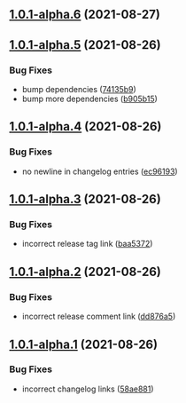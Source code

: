 ## [1.0.1-alpha.6](https://github.com/parse-community/parse-issue-bot/compare/1.0.1-alpha.5...1.0.1-alpha.6) (2021-08-27)

## [1.0.1-alpha.5](https://github.com/parse-community/parse-issue-bot/compare/1.0.1-alpha.4...1.0.1-alpha.5) (2021-08-26)


### Bug Fixes

* bump dependencies ([74135b9](https://github.com/parse-community/parse-issue-bot/commit/74135b9221fa0c2bc9485017ab15f9b3582f3e8b))
* bump more dependencies ([b905b15](https://github.com/parse-community/parse-issue-bot/commit/b905b15532f071eb6897f521f51c602ee31ee35b))

## [1.0.1-alpha.4](https://github.com/parse-community/parse-issue-bot/compare/1.0.1-alpha.3...1.0.1-alpha.4) (2021-08-26)


### Bug Fixes

* no newline in changelog entries ([ec96193](https://github.com/parse-community/parse-issue-bot/commit/ec96193ce89a53ec291229011c418da3b7ce8f48))

## [1.0.1-alpha.3](https://github.com/parse-community/parse-issue-bot/compare/1.0.1-alpha.2...1.0.1-alpha.3) (2021-08-26)


### Bug Fixes

* incorrect release tag link ([baa5372](https://github.com/parse-community/parse-issue-bot/commit/baa5372ef62febccba04ddfdd05029dcd7c2cbbe))

## [1.0.1-alpha.2](https://github.com/parse-community/parse-issue-bot/compare/1.0.1-alpha.1...1.0.1-alpha.2) (2021-08-26)


### Bug Fixes

* incorrect release comment link ([dd876a5](https://github.com/parse-community/parse-issue-bot/commit/dd876a5dd89fe2b9fcd542130752db9fa5425c8d))

## [1.0.1-alpha.1](https://github.com/parse-community/parse-issue-bot/compare/1.0.0...1.0.1-alpha.1) (2021-08-26)


### Bug Fixes

* incorrect changelog links ([58ae881](https://github.com/parse-community/parse-issue-bot/commit/58ae881e2c522d463c64816f1c359383390cd6ee))
